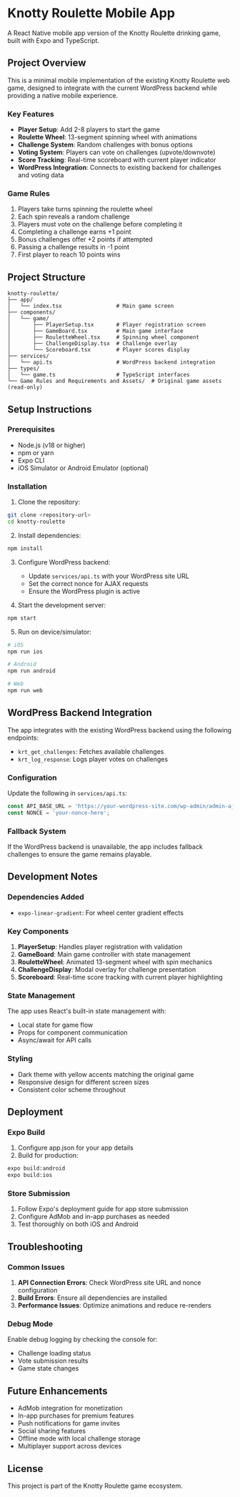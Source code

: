 # Knotty Roulette Mobile App

A React Native mobile app version of the Knotty Roulette drinking game, built with Expo and TypeScript.

## Project Overview

This is a minimal mobile implementation of the existing Knotty Roulette web game, designed to integrate with the current WordPress backend while providing a native mobile experience.

### Key Features

- **Player Setup**: Add 2-8 players to start the game
- **Roulette Wheel**: 13-segment spinning wheel with animations
- **Challenge System**: Random challenges with bonus options
- **Voting System**: Players can vote on challenges (upvote/downvote)
- **Score Tracking**: Real-time scoreboard with current player indicator
- **WordPress Integration**: Connects to existing backend for challenges and voting data

### Game Rules

1. Players take turns spinning the roulette wheel
2. Each spin reveals a random challenge
3. Players must vote on the challenge before completing it
4. Completing a challenge earns +1 point
5. Bonus challenges offer +2 points if attempted
6. Passing a challenge results in -1 point
7. First player to reach 10 points wins

## Project Structure

```
knotty-roulette/
├── app/
│   └── index.tsx                 # Main game screen
├── components/
│   └── game/
│       ├── PlayerSetup.tsx       # Player registration screen
│       ├── GameBoard.tsx         # Main game interface
│       ├── RouletteWheel.tsx     # Spinning wheel component
│       ├── ChallengeDisplay.tsx  # Challenge overlay
│       └── Scoreboard.tsx        # Player scores display
├── services/
│   └── api.ts                    # WordPress backend integration
├── types/
│   └── game.ts                   # TypeScript interfaces
└── Game Rules and Requirements and Assets/  # Original game assets (read-only)
```

## Setup Instructions

### Prerequisites

- Node.js (v18 or higher)
- npm or yarn
- Expo CLI
- iOS Simulator or Android Emulator (optional)

### Installation

1. Clone the repository:
```bash
git clone <repository-url>
cd knotty-roulette
```

2. Install dependencies:
```bash
npm install
```

3. Configure WordPress backend:
   - Update `services/api.ts` with your WordPress site URL
   - Set the correct nonce for AJAX requests
   - Ensure the WordPress plugin is active

4. Start the development server:
```bash
npm start
```

5. Run on device/simulator:
```bash
# iOS
npm run ios

# Android
npm run android

# Web
npm run web
```

## WordPress Backend Integration

The app integrates with the existing WordPress backend using the following endpoints:

- `krt_get_challenges`: Fetches available challenges
- `krt_log_response`: Logs player votes on challenges

### Configuration

Update the following in `services/api.ts`:

```typescript
const API_BASE_URL = 'https://your-wordpress-site.com/wp-admin/admin-ajax.php';
const NONCE = 'your-nonce-here';
```

### Fallback System

If the WordPress backend is unavailable, the app includes fallback challenges to ensure the game remains playable.

## Development Notes

### Dependencies Added

- `expo-linear-gradient`: For wheel center gradient effects

### Key Components

1. **PlayerSetup**: Handles player registration with validation
2. **GameBoard**: Main game controller with state management
3. **RouletteWheel**: Animated 13-segment wheel with spin mechanics
4. **ChallengeDisplay**: Modal overlay for challenge presentation
5. **Scoreboard**: Real-time score tracking with current player highlighting

### State Management

The app uses React's built-in state management with:
- Local state for game flow
- Props for component communication
- Async/await for API calls

### Styling

- Dark theme with yellow accents matching the original game
- Responsive design for different screen sizes
- Consistent color scheme throughout

## Deployment

### Expo Build

1. Configure app.json for your app details
2. Build for production:
```bash
expo build:android
expo build:ios
```

### Store Submission

1. Follow Expo's deployment guide for app store submission
2. Configure AdMob and in-app purchases as needed
3. Test thoroughly on both iOS and Android

## Troubleshooting

### Common Issues

1. **API Connection Errors**: Check WordPress site URL and nonce configuration
2. **Build Errors**: Ensure all dependencies are installed
3. **Performance Issues**: Optimize animations and reduce re-renders

### Debug Mode

Enable debug logging by checking the console for:
- Challenge loading status
- Vote submission results
- Game state changes

## Future Enhancements

- AdMob integration for monetization
- In-app purchases for premium features
- Push notifications for game invites
- Social sharing features
- Offline mode with local challenge storage
- Multiplayer support across devices

## License

This project is part of the Knotty Roulette game ecosystem.
